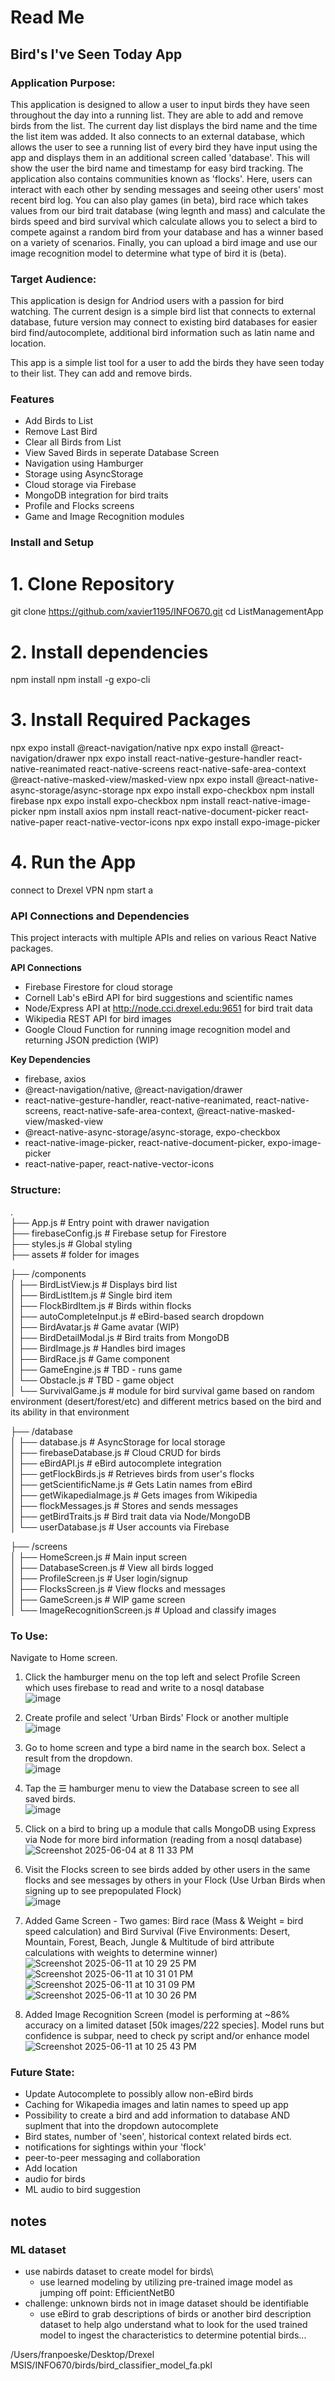 # Read Me

## Bird's I've Seen Today App

### Application Purpose:
This application is designed to allow a user to input birds they have seen throughout the day into a running list. They are able to add and remove birds from the list. The current day list displays the bird name and the time the list item was added. It also connects to an external database, which allows the user to see a running list of every bird they have input using the app and displays them in an additional screen called 'database'. This will show the user the bird name and timestamp for easy bird tracking. The application also contains communities known as 'flocks'. Here, users can interact with each other by sending messages and seeing other users' most recent bird log. You can also play games (in beta), bird race which takes values from our bird trait database (wing legnth and mass) and calculate the birds speed and bird survival which calculate allows you to select a bird to compete against a random bird from your database and has a winner based on a variety of scenarios. Finally, you can upload a bird image and use our image recognition model to determine what type of bird it is (beta).

### Target Audience:
This application is design for Andriod users with a passion for bird watching. The current design is a simple bird list that connects to external database, future version may connect to existing bird databases for easier bird find/autocomplete, additional bird information such as latin name and location.

This app is a simple list tool for a user to add the birds they have seen today to their list. They can add and remove birds.

### Features
- Add Birds to List
- Remove Last Bird
- Clear all Birds from List
- View Saved Birds in seperate Database Screen
- Navigation using Hamburger
- Storage using AsyncStorage
- Cloud storage via Firebase
- MongoDB integration for bird traits
- Profile and Flocks screens
- Game and Image Recognition modules

### Install and Setup

# 1. Clone Repository
git clone https://github.com/xavier1195/INFO670.git
cd ListManagementApp

# 2. Install dependencies
npm install
npm install -g expo-cli

# 3. Install Required Packages
npx expo install @react-navigation/native
npx expo install @react-navigation/drawer
npx expo install react-native-gesture-handler react-native-reanimated react-native-screens react-native-safe-area-context @react-native-masked-view/masked-view
npx expo install @react-native-async-storage/async-storage
npx expo install expo-checkbox
npm install firebase
npx expo install expo-checkbox
npm install react-native-image-picker
npm install axios
npm install react-native-document-picker react-native-paper react-native-vector-icons
npx expo install expo-image-picker


# 4. Run the App
connect to Drexel VPN
npm start
a

### API Connections and Dependencies
This project interacts with multiple APIs and relies on various React Native packages.

**API Connections**
- Firebase Firestore for cloud storage
- Cornell Lab's eBird API for bird suggestions and scientific names
- Node/Express API at http://node.cci.drexel.edu:9651 for bird trait data
- Wikipedia REST API for bird images
- Google Cloud Function for running image recognition model and returning JSON prediction (WIP)

**Key Dependencies**
- firebase, axios
- @react-navigation/native, @react-navigation/drawer
- react-native-gesture-handler, react-native-reanimated, react-native-screens, react-native-safe-area-context, @react-native-masked-view/masked-view
- @react-native-async-storage/async-storage, expo-checkbox
- react-native-image-picker, react-native-document-picker, expo-image-picker
- react-native-paper, react-native-vector-icons

### Structure:

.<br>
├── App.js                          # Entry point with drawer navigation<br>
├── firebaseConfig.js              # Firebase setup for Firestore<br>
├── styles.js                      # Global styling<br>
├── assets                         # folder for images<br>


├── /components<br>
│   ├── BirdListView.js            # Displays bird list<br>
│   ├── BirdListItem.js            # Single bird item<br>
│   ├── FlockBirdItem.js           # Birds within flocks<br>
│   ├── autoCompleteInput.js       # eBird-based search dropdown<br>
│   ├── BirdAvatar.js              # Game avatar (WIP)<br>
│   ├── BirdDetailModal.js         # Bird traits from MongoDB<br>
│   ├── BirdImage.js               # Handles bird images<br>
│   ├── BirdRace.js                # Game component<br>
│   ├── GameEngine.js              # TBD - runs game<br>
│   └── Obstacle.js                # TBD - game object<br>
│   └── SurvivalGame.js            # module for bird survival game based on random environment (desert/forest/etc) and different metrics based on the bird and its ability in that environment <br>

├── /database<br>
│   ├── database.js                # AsyncStorage for local storage<br>
│   ├── firebaseDatabase.js        # Cloud CRUD for birds<br>
│   ├── eBirdAPI.js                # eBird autocomplete integration<br>
│   ├── getFlockBirds.js           # Retrieves birds from user's flocks<br>
│   ├── getScientificName.js       # Gets Latin names from eBird<br>
│   ├── getWikapediaImage.js       # Gets images from Wikipedia<br>
│   ├── flockMessages.js           # Stores and sends messages<br>
│   ├── getBirdTraits.js           # Bird trait data via Node/MongoDB<br>
│   └── userDatabase.js            # User accounts via Firebase<br>


├── /screens<br>
│   ├── HomeScreen.js              # Main input screen<br>
│   ├── DatabaseScreen.js          # View all birds logged<br>
│   ├── ProfileScreen.js           # User login/signup<br>
│   ├── FlocksScreen.js            # View flocks and messages<br>
│   ├── GameScreen.js              # WIP game screen<br>
│   └── ImageRecognitionScreen.js  # Upload and classify images<br>



### To Use:
Navigate to Home screen.

1. Click the hamburger menu on the top left and select Profile Screen which uses firebase to read and write to a nosql database<br>
![image](https://github.com/user-attachments/assets/5d716e47-17c9-4ef6-b5e3-856f2fc13eb9)
2. Create profile and select 'Urban Birds' Flock or another multiple<br>
  ![image](https://github.com/user-attachments/assets/10670ebf-8533-4cfc-85d4-8535df5d8f05)
3. Go to home screen and type a bird name in the search box. Select a result from the dropdown.<br>
![image](https://github.com/user-attachments/assets/27d595d2-c471-43a5-b782-b2027444f6ae)
4. Tap the ☰ hamburger menu to view the Database screen to see all saved birds.<br>
![image](https://github.com/user-attachments/assets/686dc6b6-50ff-41bb-96b1-5a730af7cd70)
5. Click on a bird to bring up a module that calls MongoDB using Express via Node for more bird information (reading from a nosql database)<br>
![Screenshot 2025-06-04 at 8 11 33 PM](https://github.com/user-attachments/assets/3ee962b3-f0b2-4ceb-904f-7522dd4eed2f)
6. Visit the Flocks screen to see birds added by other users in the same flocks and see messages by others in your Flock (Use Urban Birds when signing up to see prepopulated Flock)<br>
![image](https://github.com/user-attachments/assets/44f1146a-91bf-400b-a1c2-2603d90509a8)
7. Added Game Screen - Two games: Bird race (Mass & Weight = bird speed calculation) and Bird Survival (Five Environments: Desert, Mountain, Forest, Beach, Jungle & Multitude of bird attribute calculations with weights to determine winner)<br>
![Screenshot 2025-06-11 at 10 29 25 PM](https://github.com/user-attachments/assets/0208f284-3732-4714-a7d2-bfee6d79049f)
![Screenshot 2025-06-11 at 10 31 01 PM](https://github.com/user-attachments/assets/16d042b6-94c0-4a8a-92f3-ca48b21be230)
![Screenshot 2025-06-11 at 10 31 09 PM](https://github.com/user-attachments/assets/336711f3-a131-4a85-89a0-dbc1d2574802)
![Screenshot 2025-06-11 at 10 30 26 PM](https://github.com/user-attachments/assets/c2dec41f-c98a-434b-92cc-ec5623e33563)

9. Added Image Recognition Screen (model is performing at ~86% accuracy on a limited dataset [50k images/222 species]. Model runs but confidence is subpar, need to check py script and/or enhance model<br>
![Screenshot 2025-06-11 at 10 25 43 PM](https://github.com/user-attachments/assets/38d9cb00-173a-4d74-ae52-a06fc7f142f0)


### Future State:
- Update Autocomplete to possibly allow non-eBird birds
- Caching for Wikapedia images and latin names to speed up app
- Possibility to create a bird and add information to database AND suplment that into the dropdown autocomplete
- Bird states, number of 'seen', historical context related birds ect.
- notifications for sightings within your 'flock'
- peer-to-peer messaging and collaboration
- Add location
- audio for birds
- ML audio to bird suggestion

## notes

### ML dataset
- use nabirds dataset to create model for birds\
    - use learned modeling by utilizing pre-trained image model as jumping off point: EfficientNetB0
- challenge: unknown birds not in image dataset should be identifiable
    - use eBird to grab descriptions of birds or another bird description dataset to help algo understand what to look for the used trained model to ingest the characteristics to determine potential birds...

/Users/franpoeske/Desktop/Drexel MSIS/INFO670/birds/bird_classifier_model_fa.pkl
